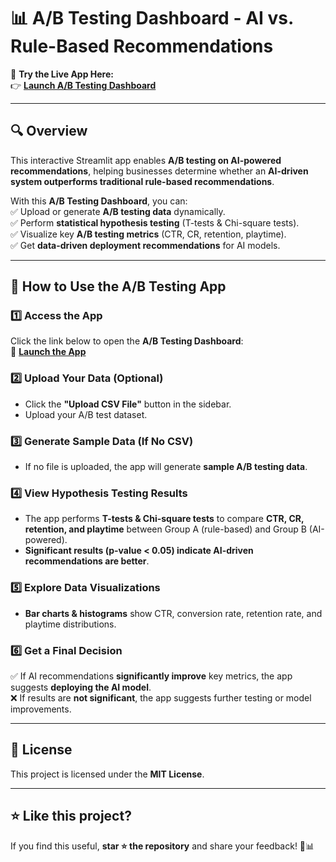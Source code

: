 # 📊 A/B Testing Dashboard - AI vs. Rule-Based Recommendations  

🚀 **Try the Live App Here:**  
👉 **[Launch A/B Testing Dashboard](https://workforceplanning-mdrxrdzzkx9uyo5k8zvfuk.streamlit.app/)**  

---

## 🔍 Overview  
This interactive Streamlit app enables **A/B testing on AI-powered recommendations**, helping businesses determine whether an **AI-driven system outperforms traditional rule-based recommendations**.  

With this **A/B Testing Dashboard**, you can:  
✅ Upload or generate **A/B testing data** dynamically.  
✅ Perform **statistical hypothesis testing** (T-tests & Chi-square tests).  
✅ Visualize key **A/B testing metrics** (CTR, CR, retention, playtime).  
✅ Get **data-driven deployment recommendations** for AI models.  

---

## 🚀 How to Use the A/B Testing App  

### **1️⃣ Access the App**  
Click the link below to open the **A/B Testing Dashboard**:  
🔗 **[Launch the App](https://workforceplanning-mdrxrdzzkx9uyo5k8zvfuk.streamlit.app/)**  

### **2️⃣ Upload Your Data (Optional)**  
- Click the **"Upload CSV File"** button in the sidebar.  
- Upload your A/B test dataset.  

### **3️⃣ Generate Sample Data (If No CSV)**  
- If no file is uploaded, the app will generate **sample A/B testing data**.  

### **4️⃣ View Hypothesis Testing Results**  
- The app performs **T-tests & Chi-square tests** to compare **CTR, CR, retention, and playtime** between Group A (rule-based) and Group B (AI-powered).  
- **Significant results (p-value < 0.05) indicate AI-driven recommendations are better**.  

### **5️⃣ Explore Data Visualizations**  
- **Bar charts & histograms** show CTR, conversion rate, retention rate, and playtime distributions.  

### **6️⃣ Get a Final Decision**  
✅ If AI recommendations **significantly improve** key metrics, the app suggests **deploying the AI model**.  
❌ If results are **not significant**, the app suggests further testing or model improvements.  

---

## 📜 License  
This project is licensed under the **MIT License**.  

---

## ⭐ Like this project?  
If you find this useful, **star ⭐ the repository** and share your feedback! 🚀📊  
